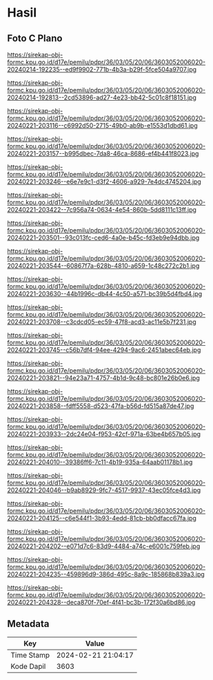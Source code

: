 # Hasil

## Foto C Plano

https://sirekap-obj-formc.kpu.go.id/d17e/pemilu/pdpr/36/03/05/20/06/3603052006020-20240214-192235--ed9f9902-771b-4b3a-b29f-5fce504a9707.jpg

https://sirekap-obj-formc.kpu.go.id/d17e/pemilu/pdpr/36/03/05/20/06/3603052006020-20240214-192813--2cd53896-ad27-4e23-bb42-5c01c8f18151.jpg

https://sirekap-obj-formc.kpu.go.id/d17e/pemilu/pdpr/36/03/05/20/06/3603052006020-20240221-203116--c6992d50-2715-49b0-ab9b-e1553d1dbd61.jpg

https://sirekap-obj-formc.kpu.go.id/d17e/pemilu/pdpr/36/03/05/20/06/3603052006020-20240221-203157--b995dbec-7da8-46ca-8686-ef4b441f8023.jpg

https://sirekap-obj-formc.kpu.go.id/d17e/pemilu/pdpr/36/03/05/20/06/3603052006020-20240221-203246--e6e7e9c1-d3f2-4606-a929-7e4dc4745204.jpg

https://sirekap-obj-formc.kpu.go.id/d17e/pemilu/pdpr/36/03/05/20/06/3603052006020-20240221-203422--7c956a74-0634-4e54-860b-5dd8111c13ff.jpg

https://sirekap-obj-formc.kpu.go.id/d17e/pemilu/pdpr/36/03/05/20/06/3603052006020-20240221-203501--93c013fc-ced6-4a0e-b45c-fd3eb9e94dbb.jpg

https://sirekap-obj-formc.kpu.go.id/d17e/pemilu/pdpr/36/03/05/20/06/3603052006020-20240221-203544--60867f7a-628b-4810-a659-1c48c272c2b1.jpg

https://sirekap-obj-formc.kpu.go.id/d17e/pemilu/pdpr/36/03/05/20/06/3603052006020-20240221-203630--44b1996c-db44-4c50-a571-bc39b5d4fbd4.jpg

https://sirekap-obj-formc.kpu.go.id/d17e/pemilu/pdpr/36/03/05/20/06/3603052006020-20240221-203708--c3cdcd05-ec59-47f8-acd3-ac11e5b7f231.jpg

https://sirekap-obj-formc.kpu.go.id/d17e/pemilu/pdpr/36/03/05/20/06/3603052006020-20240221-203745--c56b7df4-94ee-4294-9ac6-2451abec64eb.jpg

https://sirekap-obj-formc.kpu.go.id/d17e/pemilu/pdpr/36/03/05/20/06/3603052006020-20240221-203821--94e23a71-4757-4b1d-9c48-bc801e26b0e6.jpg

https://sirekap-obj-formc.kpu.go.id/d17e/pemilu/pdpr/36/03/05/20/06/3603052006020-20240221-203858--fdff5558-d523-47fa-b56d-fd515a87de47.jpg

https://sirekap-obj-formc.kpu.go.id/d17e/pemilu/pdpr/36/03/05/20/06/3603052006020-20240221-203933--2dc24e04-f953-42cf-971a-63be4b657b05.jpg

https://sirekap-obj-formc.kpu.go.id/d17e/pemilu/pdpr/36/03/05/20/06/3603052006020-20240221-204010--39386ff6-7c11-4b19-935a-64aab01178b1.jpg

https://sirekap-obj-formc.kpu.go.id/d17e/pemilu/pdpr/36/03/05/20/06/3603052006020-20240221-204046--b9ab8929-9fc7-4517-9937-43ec05fce4d3.jpg

https://sirekap-obj-formc.kpu.go.id/d17e/pemilu/pdpr/36/03/05/20/06/3603052006020-20240221-204125--c6e544f1-3b93-4edd-81cb-bb0dfacc67fa.jpg

https://sirekap-obj-formc.kpu.go.id/d17e/pemilu/pdpr/36/03/05/20/06/3603052006020-20240221-204202--e071d7c6-83d9-4484-a74c-e6001c759feb.jpg

https://sirekap-obj-formc.kpu.go.id/d17e/pemilu/pdpr/36/03/05/20/06/3603052006020-20240221-204235--459896d9-386d-495c-8a9c-185868b839a3.jpg

https://sirekap-obj-formc.kpu.go.id/d17e/pemilu/pdpr/36/03/05/20/06/3603052006020-20240221-204328--deca870f-70ef-4f41-bc3b-172f30a6bd86.jpg


## Metadata

| Key        | Value               |
| ---------- | ------------------- |
| Time Stamp | 2024-02-21 21:04:17 |
| Kode Dapil | 3603                |



